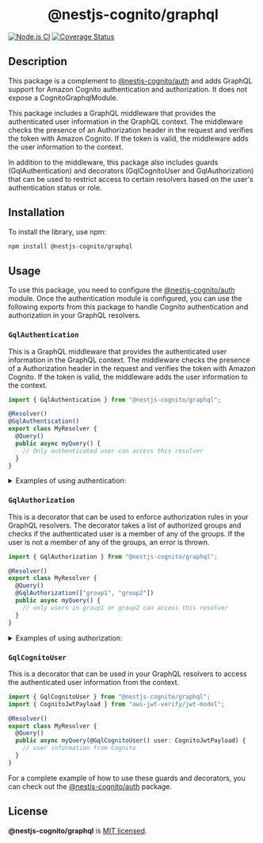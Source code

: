 <h1 align="center">@nestjs-cognito/graphql</h1>

[![Node.js CI](https://github.com/Lokicoule/nestjs-cognito/actions/workflows/node.js.yml/badge.svg)](https://github.com/Lokicoule/nestjs-cognito/actions/workflows/node.js.yml)
[![Coverage Status](https://coveralls.io/repos/github/Lokicoule/nestjs-cognito/badge.svg?branch=main)](https://coveralls.io/github/Lokicoule/nestjs-cognito?branch=main)

## Description

This package is a complement to [@nestjs-cognito/auth](https://www.npmjs.com/package/@nestjs-cognito/auth) and adds GraphQL support for Amazon Cognito authentication and authorization. It does not expose a CognitoGraphqlModule.

This package includes a GraphQL middleware that provides the authenticated user information in the GraphQL context. The middleware checks the presence of an Authorization header in the request and verifies the token with Amazon Cognito. If the token is valid, the middleware adds the user information to the context.

In addition to the middleware, this package also includes guards (GqlAuthentication) and decorators (GqlCognitoUser and GqlAuthorization) that can be used to restrict access to certain resolvers based on the user's authentication status or role.

## Installation

To install the library, use npm:

```bash
npm install @nestjs-cognito/graphql

```

## Usage

To use this package, you need to configure the [@nestjs-cognito/auth](https://www.npmjs.com/package/@nestjs-cognito/auth) module. Once the authentication module is configured, you can use the following exports from this package to handle Cognito authentication and authorization in your GraphQL resolvers.

### `GqlAuthentication`

This is a GraphQL middleware that provides the authenticated user information in the GraphQL context. The middleware checks the presence of a Authorization header in the request and verifies the token with Amazon Cognito. If the token is valid, the middleware adds the user information to the context.

```ts
import { GqlAuthentication } from "@nestjs-cognito/graphql";

@Resolver()
@GqlAuthentication()
export class MyResolver {
  @Query()
  public async myQuery() {
    // Only authenticated user can access this resolver
  }
}
```

<details>
<summary>
Examples of using authentication:
</summary>

```ts
import { UseGuards } from "@nestjs/common";
import { Args, Query, Resolver } from "@nestjs/graphql";
import {
  GqlAuthentication,
  AuthenticationGuard,
  GqlCognitoUser,
} from "@nestjs-cognito/graphql";
import { CognitoJwtPayload } from "aws-jwt-verify/jwt-model";

@Resolver("dogs")
@GqlAuthentication()
export class DogsResolver {
  @Query(() => String)
  findAll(@GqlCognitoUser() me: CognitoJwtPayload): string {
    return "This action returns all my dogs";
  }
}

@Resolver("cats")
@UseGuards(AuthenticationGuard)
export class CatsResolver {
  @Query(() => String)
  findAll(@GqlCognitoUser() me: CognitoJwtPayload): string {
    return "This action returns all my cats";
  }
}

@Resolver("dogs")
export class DogsResolver {
  @Query(() => String)
  @UseGuards(AuthenticationGuard)
  findAll(@GqlCognitoUser() me: CognitoJwtPayload): string {
    return "This action returns all my dogs";
  }
}
```

</details>

### `GqlAuthorization`

This is a decorator that can be used to enforce authorization rules in your GraphQL resolvers. The decorator takes a list of authorized groups and checks if the authenticated user is a member of any of the groups. If the user is not a member of any of the groups, an error is thrown.

```ts
import { GqlAuthorization } from "@nestjs-cognito/graphql";

@Resolver()
export class MyResolver {
  @Query()
  @GqlAuthorization(["group1", "group2"])
  public async myQuery() {
    // only users in group1 or group2 can access this resolver
  }
}
```

<details>
<summary>
Examples of using authorization:
</summary>

```ts
import { UseGuards } from "@nestjs/common";
import { Args, Query, Resolver } from "@nestjs/graphql";
import {
  GqlAuthorization,
  AuthorizationGuard,
  GqlCognitoUser,
} from "@nestjs-cognito/graphql";
import { CognitoJwtPayload } from "aws-jwt-verify/jwt-model";

@Resolver("dogs")
@GqlAuthorization({
  allowedGroups: ["user", "admin"],
  requiredGroups: ["moderator"],
  prohibitedGroups: ["visitor"],
})
export class DogsResolver {
  @Query(() => String)
  findAll(@GqlCognitoUser() me: CognitoJwtPayload): string {
    return "This action returns all my dogs";
  }
}

@Resolver("cats")
@GqlAuthorization(["user"]) // allowedGroups by default
export class CatsResolver {
  @Query(() => String)
  findAll(@GqlCognitoUser() me: CognitoJwtPayload): string {
    return "This action returns all my cats";
  }
}

@Resolver("cats")
@UseGuards(
  AuthorizationGuard({
    allowedGroups: ["user", "admin"],
    requiredGroups: ["moderator"],
    prohibitedGroups: ["visitor"],
  })
)
export class CatsResolver {
  @Query(() => String)
  findAll(@GqlCognitoUser() me: CognitoJwtPayload): string {
    return "This action returns all my cats";
  }
}

@Resolver("cats")
export class CatsResolver {
  @Query(() => String)
  @UseGuards(AuthorizationGuard(["user", "admin"]))
  findAll(@GqlCognitoUser() me: CognitoJwtPayload): string {
    return "This action returns all my cats";
  }
}
```

</details>

### `GqlCognitoUser`

This is a decorator that can be used in your GraphQL resolvers to access the authenticated user information from the context.

```ts
import { GqlCognitoUser } from "@nestjs-cognito/graphql";
import { CognitoJwtPayload } from "aws-jwt-verify/jwt-model";

@Resolver()
export class MyResolver {
  @Query()
  public async myQuery(@GqlCognitoUser() user: CognitoJwtPayload) {
    // user information from Cognito
  }
}
```

For a complete example of how to use these guards and decorators, you can check out the [@nestjs-cognito/auth](https://www.npmjs.com/package/@nestjs-cognito/auth) package.

## License

<b>@nestjs-cognito/graphql</b> is [MIT licensed](LICENSE).
